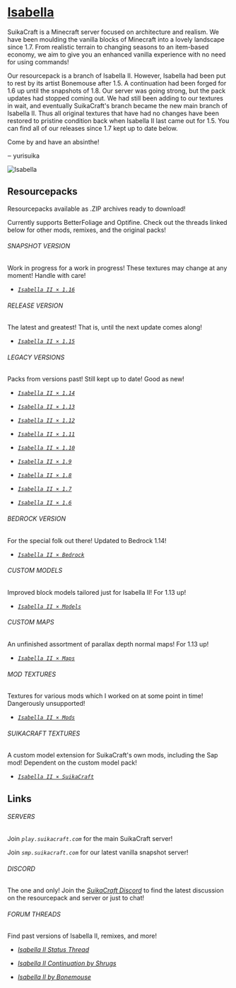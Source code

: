 # [Isabella](http://suikacraft.com)

SuikaCraft is a Minecraft server focused on architecture and realism. We have been moulding the vanilla blocks of Minecraft into a lovely landscape since 1.7. From realistic terrain to changing seasons to an item-based economy, we aim to give you an enhanced vanilla experience with no need for using commands!

Our resourcepack is a branch of Isabella II. However, Isabella had been put to rest by its artist Bonemouse after 1.5. A continuation had been forged for 1.6 up until the snapshots of 1.8. Our server was going strong, but the pack updates had stopped coming out. We had still been adding to our textures in wait, and eventually SuikaCraft's branch became the new main branch of Isabella II. Thus all original textures that have had no changes have been restored to pristine condition back when Isabella II last came out for 1.5. You can find all of our releases since 1.7 kept up to date below.

Come by and have an absinthe!

‒ yurisuika

![Isabella](https://raw.githubusercontent.com/yurisuika/Isabella/master/Isabella%20II%20×%201.13/pack.png)

## Resourcepacks

Resourcepacks available as .ZIP archives ready to download!

Currently supports BetterFoliage and Optifine. Check out the threads linked below for other mods, remixes, and the original packs!

###### SNAPSHOT VERSION

Work in progress for a work in progress! These textures may change at any moment! Handle with care!

* [*`Isabella II × 1.16`*](https://github.com/yurisuika/Isabella/raw/master/Archives/Isabella%20II%20×%201.16.zip)

###### RELEASE VERSION

The latest and greatest! That is, until the next update comes along!

* [*`Isabella II × 1.15`*](https://github.com/yurisuika/Isabella/raw/master/Archives/Isabella%20II%20×%201.15.zip)

###### LEGACY VERSIONS

Packs from versions past! Still kept up to date! Good as new!

* [*`Isabella II × 1.14`*](https://github.com/yurisuika/Isabella/raw/master/Archives/Isabella%20II%20×%201.14.zip)

* [*`Isabella II × 1.13`*](https://github.com/yurisuika/Isabella/raw/master/Archives/Isabella%20II%20×%201.13.zip)

* [*`Isabella II × 1.12`*](https://github.com/yurisuika/Isabella/raw/master/Archives/Isabella%20II%20×%201.12.zip)

* [*`Isabella II × 1.11`*](https://github.com/yurisuika/Isabella/raw/master/Archives/Isabella%20II%20×%201.11.zip)

* [*`Isabella II × 1.10`*](https://github.com/yurisuika/Isabella/raw/master/Archives/Isabella%20II%20×%201.10.zip)

* [*`Isabella II × 1.9`*](https://github.com/yurisuika/Isabella/raw/master/Archives/Isabella%20II%20×%201.9.zip)

* [*`Isabella II × 1.8`*](https://github.com/yurisuika/Isabella/raw/master/Archives/Isabella%20II%20×%201.8.zip)

* [*`Isabella II × 1.7`*](https://github.com/yurisuika/Isabella/raw/master/Archives/Isabella%20II%20×%201.7.zip)

* [*`Isabella II × 1.6`*](https://github.com/yurisuika/Isabella/raw/master/Archives/Isabella%20II%20×%201.6.zip)

###### BEDROCK VERSION

For the special folk out there! Updated to Bedrock 1.14!

* [*`Isabella II × Bedrock`*](https://github.com/yurisuika/Isabella/raw/master/Archives/Isabella%20II%20×%20Bedrock.mcpack)

###### CUSTOM MODELS

Improved block models tailored just for Isabella II! For 1.13 up!

* [*`Isabella II × Models`*](https://github.com/yurisuika/Isabella/raw/master/Archives/Isabella%20II%20×%20Models.zip)

###### CUSTOM MAPS

An unfinished assortment of parallax depth normal maps! For 1.13 up!

* [*`Isabella II × Maps`*](https://github.com/yurisuika/Isabella/raw/master/Archives/Isabella%20II%20×%20Maps.zip)

###### MOD TEXTURES

Textures for various mods which I worked on at some point in time! Dangerously unsupported!

* [*`Isabella II × Mods`*](https://github.com/yurisuika/Isabella/raw/master/Archives/Isabella%20II%20×%20Mods.zip)

###### SUIKACRAFT TEXTURES

A custom model extension for SuikaCraft's own mods, including the Sap mod! Dependent on the custom model pack!

* [*`Isabella II × SuikaCraft`*](https://github.com/yurisuika/Isabella/raw/master/Archives/Isabella%20II%20×%20SuikaCraft.zip)


## Links

###### SERVERS

Join *`play.suikacraft.com`* for the main SuikaCraft server!

Join *`smp.suikacraft.com`* for our latest vanilla snapshot server!

###### DISCORD

The one and only! Join the *[SuikaCraft Discord](https://discord.gg/0zdNEkQle7Qg9C1H)* to find the latest discussion on the resourcepack and server or just to chat!

###### FORUM THREADS

Find past versions of Isabella II, remixes, and more!

* *[Isabella II Status Thread](http://www.minecraftforum.net/forums/mapping-and-modding-java-edition/resource-packs/resource-pack-discussion/2745599)*

* *[Isabella II Continuation by Shrugs](https://www.minecraftforum.net/forums/mapping-and-modding-java-edition/resource-packs/1244972-16x-1-6-1-7-1-8beta-isabella-ii-unofficial-thread)*

* *[Isabella II by Bonemouse](http://www.minecraftforum.net/forums/mapping-and-modding-java-edition/resource-packs/1226573)*
